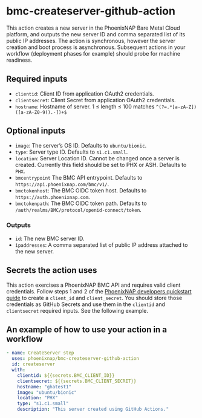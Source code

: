# bmc-createserver-github-action

This action creates a new server in the PhoenixNAP Bare Metal Cloud platform, and outputs the new server ID and comma separated list of its public IP addresses. The action is synchronous, however the server creation and boot process is asynchronous. Subsequent actions in your workflow (deployment phases for example) should probe for machine readiness.

## Required inputs

- `clientid`: Client ID from application OAuth2 credentials.
- `clientsecret`: Client Secret from application OAuth2 credentials.
- `hostname`: Hostname of server. 1 ≤ length ≤ 100 matches `^(?=.*[a-zA-Z])([a-zA-Z0-9().-])+$`

## Optional inputs

- `image`: The server’s OS ID. Defaults to `ubuntu/bionic`.
- `type`: Server type ID. Defaults to `s1.c1.small`.
- `location`: Server Location ID. Cannot be changed once a server is created. Currently this field should be set to PHX or ASH. Defaults to `PHX`.
- `bmcentrypoint` The BMC API entrypoint. Defaults to `https://api.phoenixnap.com/bmc/v1/`.
- `bmctokenhost`: The BMC OIDC token host. Defaults to `https://auth.phoenixnap.com`.
- `bmctokenpath`: The BMC OIDC token path. Defaults to `/auth/realms/BMC/protocol/openid-connect/token`.

### Outputs

- `id`: The new BMC server ID.
- `ipaddresses`: A comma separated list of public IP address attached to the new server.

## Secrets the action uses

This action exercises a PhoenixNAP BMC API and requires valid client credentials. Follow steps 1 and 2 of the [PhoenixNAP developers quickstart guide](https://developers.phoenixnap.com/quick-start) to create a `client_id` and `client_secret`. You should store those credentials as GitHub Secrets and use them in the `clientid` and `clientsecret` required inputs. See the following example.

## An example of how to use your action in a workflow

```yaml
- name: CreateServer step
  uses: phoenixnap/bmc-createserver-github-action 
  id: createserver
  with:
    clientid: ${{secrets.BMC_CLIENT_ID}}
    clientsecret: ${{secrets.BMC_CLIENT_SECRET}}
    hostname: "ghatest1"
    image: "ubuntu/bionic"
    location: "PHX"
    type: "s1.c1.small"
    description: "This server created using GitHub Actions."
```
